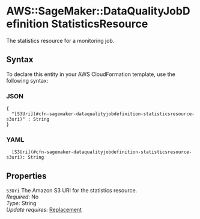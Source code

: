 # AWS::SageMaker::DataQualityJobDefinition StatisticsResource<a name="aws-properties-sagemaker-dataqualityjobdefinition-statisticsresource"></a>

The statistics resource for a monitoring job\.

## Syntax<a name="aws-properties-sagemaker-dataqualityjobdefinition-statisticsresource-syntax"></a>

To declare this entity in your AWS CloudFormation template, use the following syntax:

### JSON<a name="aws-properties-sagemaker-dataqualityjobdefinition-statisticsresource-syntax.json"></a>

```
{
  "[S3Uri](#cfn-sagemaker-dataqualityjobdefinition-statisticsresource-s3uri)" : String
}
```

### YAML<a name="aws-properties-sagemaker-dataqualityjobdefinition-statisticsresource-syntax.yaml"></a>

```
  [S3Uri](#cfn-sagemaker-dataqualityjobdefinition-statisticsresource-s3uri): String
```

## Properties<a name="aws-properties-sagemaker-dataqualityjobdefinition-statisticsresource-properties"></a>

`S3Uri`  <a name="cfn-sagemaker-dataqualityjobdefinition-statisticsresource-s3uri"></a>
The Amazon S3 URI for the statistics resource\.  
*Required*: No  
*Type*: String  
*Update requires*: [Replacement](https://docs.aws.amazon.com/AWSCloudFormation/latest/UserGuide/using-cfn-updating-stacks-update-behaviors.html#update-replacement)
